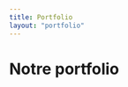 ```yaml
---
title: Portfolio
layout: "portfolio"
---
```


# Notre portfolio

<!-- Depuis quatre ans maintenant, nous avons formé, aidé et développé pour de nombreux personnelles en milieu académique et gouvernementales. -->